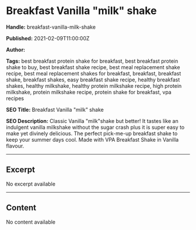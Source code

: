 # Breakfast Vanilla "milk" shake

**Handle:** breakfast-vanilla-milk-shake

**Published:** 2021-02-09T11:00:00Z

**Author:**  

**Tags:** best breakfast protein shake for breakfast, best breakfast protein shake to buy, best breakfast shake recipe, best meal replacement shake recipe, best meal replacement shakes for breakfast, breakfast, breakfast shake, breakfast shakes, easy breakfast shake recipe, healthy breakfast shakes, healthy milkshake, healthy protein milkshake recipe, high protein milkshake, protein milkshake recipe, protein shake for breakfast, vpa recipes

**SEO Title:** Breakfast Vanilla "milk" shake

**SEO Description:** Classic Vanilla "milk"shake but better! It tastes like an indulgent vanilla milkshake without the sugar crash plus it is super easy to make yet divinely delicious. The perfect pick-me-up breakfast shake to keep your summer days cool. Made with VPA Breakfast Shake in Vanilla flavour.

---

## Excerpt

No excerpt available

---

## Content

No content available

